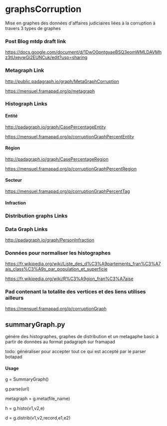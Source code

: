 # graphsCorruption

Mise en graphes des données d'affaires judiciaires liées à la corruption à travers 3 types de graphes

### Post Blog mtdp draft link

https://docs.google.com/document/d/1DwO0pntgyaeBSQ3eomWMLDAVMhz3tUxeywGi2EUNCuk/edit?usp=sharing


### Metagraph Link

http://public.padagraph.io/graph/MetaGraphCorruption

https://mensuel.framapad.org/p/metagraph

### Histograph Links
#### Entité

http://padagraph.io/graph/CasePercentageEntity

https://mensuel.framapad.org/p/corruptionGraphPercentEntity

#### Région

http://padagraph.io/graph/CasePercentageRegion

https://mensuel.framapad.org/p/corruptionGraphPercentRegion

#### Secteur

https://mensuel.framapad.org/p/corruptionGraphPercentTag

#### Infraction



### Distribution graphs Links


### Data Graph Links

http://padagraph.io/graph/PersonInfraction

### Données pour normaliser les histographes

https://fr.wikipedia.org/wiki/Liste_des_d%C3%A9partements_fran%C3%A7ais_class%C3%A9s_par_population_et_superficie

https://fr.wikipedia.org/wiki/R%C3%A9gion_fran%C3%A7aise


### Pad contenant la totalite des vertices et des liens utilises ailleurs

https://mensuel.framapad.org/p/corruptionGraph

## summaryGraph.py

génère des histographes, graphes de distribution et un metagaphe basic à partir de données au format padagraph sur framapad

todo: généraliser pour accepter tout ce qui est accepté par le parser botapad 

#### Usage

g = SummaryGraph()

g.parse(url)

metagraph = g.meta(file_name)

h = g.histo(v1,v2,e)

d = g.distrib(v1,v2,record,e1,e2)
